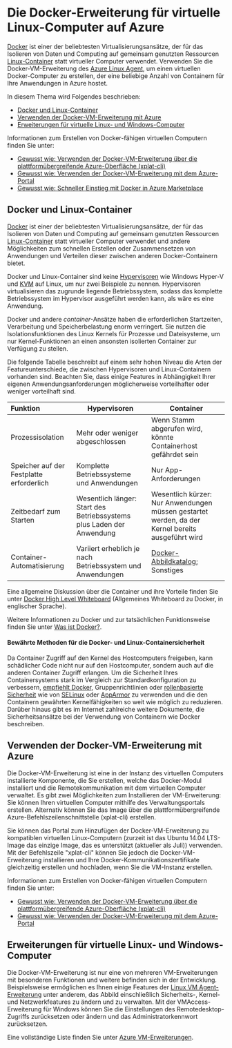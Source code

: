 ﻿<properties 
	pageTitle="Die Docker-Erweiterung für virtuelle Linux-Computer auf Azure" 
	description="Beschreibt Docker und Container, die Azure Virtual Machines-Erweiterungen und verweist auf weitere Ressourcen zum Erstellen von Docker-Containern über xplat-cli und über das Portal." 
	services="virtual-machines" 
	documentationCenter="" 
	authors="squillace" 
	manager="timlt" 
	editor=""/>

<tags 
	ms.service="virtual-machines" 
	ms.devlang="multiple" 
	ms.topic="article" 
	ms.tgt_pltfrm="vm-linux" 
	ms.workload="infrastructure-services" 
	ms.date="10/21/2014" 
	ms.author="rasquill"/>

# Die Docker-Erweiterung für virtuelle Linux-Computer auf Azure
[Docker](https://www.docker.com/) ist einer der beliebtesten Virtualisierungsansätze, der für das Isolieren von Daten und Computing auf gemeinsam genutzten Ressourcen [Linux-Container](http://en.wikipedia.org/wiki/LXC) statt virtueller Computer verwendet. Verwenden Sie die Docker-VM-Erweiterung des [Azure Linux Agent](http://azure.microsoft.com/documentation/articles/virtual-machines-linux-agent-user-guide/), um einen virtuellen Docker-Computer zu erstellen, der eine beliebige Anzahl von Containern für Ihre Anwendungen in Azure hostet.

In diesem Thema wird Folgendes beschrieben:

+ [Docker und Linux-Container]
+ [Verwenden der Docker-VM-Erweiterung mit Azure]
+ [Erweiterungen für virtuelle Linux- und Windows-Computer] 

Informationen zum Erstellen von Docker-fähigen virtuellen Computern finden Sie unter:

+ [Gewusst wie: Verwenden der Docker-VM-Erweiterung über die plattformübergreifende Azure-Oberfläche (xplat-cli)]
+ [Gewusst wie: Verwenden der Docker-VM-Erweiterung mit dem Azure-Portal]
+ [Gewusst wie: Schneller Einstieg mit Docker in Azure Marketplace]

## <a id='Docker and Linux Containers'>Docker und Linux-Container</a>
[Docker](https://www.docker.com/) ist einer der beliebtesten Virtualisierungsansätze, der für das Isolieren von Daten und Computing auf gemeinsam genutzten Ressourcen [Linux-Container](http://en.wikipedia.org/wiki/LXC) statt virtueller Computer verwendet und andere Möglichkeiten zum schnellen Erstellen oder Zusammensetzen von Anwendungen und Verteilen dieser zwischen anderen Docker-Containern bietet.

Docker und Linux-Container sind keine [Hypervisoren](http://en.wikipedia.org/wiki/Hypervisor) wie Windows Hyper-V und [KVM](http://www.linux-kvm.org/page/Main_Page) auf Linux, um nur zwei Beispiele zu nennen. Hypervisoren virtualisieren das zugrunde liegende Betriebssystem, sodass das komplette Betriebssystem im Hypervisor ausgeführt werden kann, als wäre es eine Anwendung. 

Docker und andere  *container*-Ansätze haben die erforderlichen Startzeiten, Verarbeitung und Speicherbelastung enorm verringert. Sie nutzen die Isolationsfunktionen des Linux Kernels für Prozesse und Dateisysteme, um nur Kernel-Funktionen an einen ansonsten isolierten Container zur Verfügung zu stellen.

Die folgende Tabelle beschreibt auf einem sehr hohen Niveau die Arten der Featureunterschiede, die zwischen Hypervisoren und Linux-Containern vorhanden sind. Beachten Sie, dass einige Features in Abhängigkeit Ihrer eigenen Anwendungsanforderungen möglicherweise vorteilhafter oder weniger vorteilhaft sind.

|   Funktion      | Hypervisoren | Container  |
| :------------- |-------------| ----------- |
| Prozessisolation | Mehr oder weniger abgeschlossen | Wenn Stamm abgerufen wird, könnte Containerhost gefährdet sein |
| Speicher auf der Festplatte erforderlich | Komplette Betriebssysteme und Anwendungen | Nur App-Anforderungen |
| Zeitbedarf zum Starten | Wesentlich länger: Start des Betriebssystems plus Laden der Anwendung | Wesentlich kürzer: Nur Anwendungen müssen gestartet werden, da der Kernel bereits ausgeführt wird  |
| Container-Automatisierung | Variiert erheblich je nach Betriebssystem und Anwendungen | [Docker-Abbildkatalog](https://registry.hub.docker.com/); Sonstiges 

Eine allgemeine Diskussion über die Container und ihre Vorteile finden Sie unter [Docker High Level Whiteboard](http://channel9.msdn.com/Blogs/Regular-IT-Guy/Docker-High-Level-Whiteboard) (Allgemeines Whiteboard zu Docker, in englischer Sprache).

Weitere Informationen zu Docker und zur tatsächlichen Funktionsweise finden Sie unter [Was ist Docker?](https://www.docker.com/whatisdocker/).

#### Bewährte Methoden für die Docker- und Linux-Containersicherheit

Da Container Zugriff auf den Kernel des Hostcomputers freigeben, kann schädlicher Code nicht nur auf den Hostcomputer, sondern auch auf die anderen Container Zugriff erlangen. Um die Sicherheit Ihres Containersystems stark im Vergleich zur Standardkonfiguration zu verbessern, [empfiehlt Docker](https://docs.docker.com/articles/security/), Gruppenrichtlinien oder [rollenbasierte Sicherheit](http://en.wikipedia.org/wiki/Role-based_access_control) wie von [SELinux](http://selinuxproject.org/page/Main_Page) oder [AppArmor](http://wiki.apparmor.net/index.php/Main_Page) zu verwenden und die den Containern gewährten Kernelfähigkeiten so weit wie möglich zu reduzieren. Darüber hinaus gibt es im Internet zahlreiche weitere Dokumente, die Sicherheitsansätze bei der Verwendung von Containern wie Docker beschreiben.

## <a id='How to use the Docker VM Extension with Azure'>Verwenden der Docker-VM-Erweiterung mit Azure</a>

Die Docker-VM-Erweiterung ist eine in der Instanz des virtuellen Computers installierte Komponente, die Sie erstellen, welche das Docker-Modul installiert und die Remotekommunikation mit dem virtuellen Computer verwaltet. Es gibt zwei Möglichkeiten zum Installieren der VM-Erweiterung: Sie können Ihren virtuellen Computer mithilfe des Verwaltungsportals erstellen. Alternativ können Sie das Image über die plattformübergreifende Azure-Befehlszeilenschnittstelle (xplat-cli) erstellen. 

Sie können das Portal zum Hinzufügen der Docker-VM-Erweiterung zu kompatiblen virtuellen Linux-Computern (zurzeit ist das Ubuntu 14.04 LTS-Image das einzige Image, das es unterstützt (aktueller als Juli)) verwenden. Mit der Befehlszeile "xplat-cli" können Sie jedoch die Docker-VM-Erweiterung installieren und Ihre Docker-Kommunikationszertifikate gleichzeitig erstellen und hochladen, wenn Sie die VM-Instanz erstellen.

Informationen zum Erstellen von Docker-fähigen virtuellen Computern finden Sie unter:

+ [Gewusst wie: Verwenden der Docker-VM-Erweiterung über die plattformübergreifende Azure-Oberfläche (xplat-cli)]
+ [Gewusst wie: Verwenden der Docker-VM-Erweiterung mit dem Azure-Portal]

## <a id='Virtual Machine Extensions for Linux and Windows'>Erweiterungen für virtuelle Linux- und Windows-Computer</a>
Die Docker-VM-Erweiterung ist nur eine von mehreren VM-Erweiterungen mit besonderen Funktionen und weitere befinden sich in der Entwicklung. Beispielsweise ermöglichen es Ihnen einige Features der [Linux VM Agent-Erweiterung](http://azure.microsoft.com/documentation/articles/virtual-machines-linux-agent-user-guide/) unter anderem, das Abbild einschließlich Sicherheits-, Kernel- und Netzwerkfeatures zu ändern und zu verwalten. Mit der VMAccess-Erweiterung für Windows können Sie die Einstellungen des Remotedesktop-Zugriffs zurücksetzen oder ändern und das Administratorkennwort zurücksetzen. 

Eine vollständige Liste finden Sie unter [Azure VM-Erweiterungen](http://msdn.microsoft.com/library/azure/dn606311.aspx).

<!--Anchors-->
[Gewusst wie: Verwenden der Docker-VM-Erweiterung über die plattformübergreifende Azure-Oberfläche (xplat-cli)]: http://azure.microsoft.com/documentation/articles/virtual-machines-docker-with-xplat-cli/
[Gewusst wie: Verwenden der Docker-VM-Erweiterung mit dem Azure-Portal]: http://azure.microsoft.com/documentation/articles/virtual-machines-docker-with-portal/
[Gewusst wie: Schneller Einstieg mit Docker in Azure Marketplace]: http://azure.microsoft.com/documentation/articles/virtual-machines-docker-ubuntu-quickstart/
[Docker und Linux-Container]: #Docker-and-Linux-Containers
[Verwenden der Docker-VM-Erweiterung mit Azure]: #How-to-use-the-Docker-VM-Extension-with-Azure
[Erweiterungen für virtuelle Linux- und Windows-Computer]: #Virtual-Machine-Extensions-For-Linux-and-Windows




<!--HONumber=42-->
